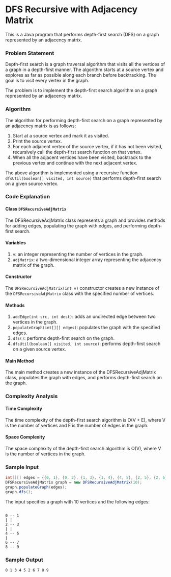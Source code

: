 # DFS Recursive with Adjacency Matrix

This is a Java program that performs depth-first search (DFS) on a graph represented by an adjacency matrix.

### Problem Statement

Depth-first search is a graph traversal algorithm that visits all the vertices of a graph in a depth-first manner. The algorithm starts at a source vertex and explores as far as possible along each branch before backtracking. The goal is to visit every vertex in the graph.

The problem is to implement the depth-first search algorithm on a graph represented by an adjacency matrix.

### Algorithm

The algorithm for performing depth-first search on a graph represented by an adjacency matrix is as follows:

1. Start at a source vertex and mark it as visited.
1. Print the source vertex.
1. For each adjacent vertex of the source vertex, if it has not been visited, recursively call the depth-first search function on that vertex.
1. When all the adjacent vertices have been visited, backtrack to the previous vertex and continue with the next adjacent vertex.

The above algorithm is implemented using a recursive function `dfsUtil(boolean[] visited, int source)` that performs depth-first search on a given source vertex.

### Code Explanation

#### Class `DFSRecursiveAdjMatrix`

The DFSRecursiveAdjMatrix class represents a graph and provides methods for adding edges, populating the graph with edges, and performing depth-first search.

#### Variables

1. `v`: an integer representing the number of vertices in the graph.
1. `adjMatrix`: a two-dimensional integer array representing the adjacency matrix of the graph.

#### Constructor

The `DFSRecursiveAdjMatrix(int v)` constructor creates a new instance of the `DFSRecursiveAdjMatrix` class with the specified number of vertices.

#### Methods

1. `addEdge(int src, int dest)`: adds an undirected edge between two vertices in the graph.
1. `populateGraph(int[][] edges)`: populates the graph with the specified edges.
1. `dfs()`: performs depth-first search on the graph.
1. `dfsUtil(boolean[] visited, int source)`: performs depth-first search on a given source vertex.

#### Main Method

The main method creates a new instance of the DFSRecursiveAdjMatrix class, populates the graph with edges, and performs depth-first search on the graph.

### Complexity Analysis

#### Time Complexity

The time complexity of the depth-first search algorithm is O(V + E), where V is the number of vertices and E is the number of edges in the graph.

#### Space Complexity

The space complexity of the depth-first search algorithm is O(V), where V is the number of vertices in the graph.

### Sample Input

```java
int[][] edges = {{0, 1}, {0, 2}, {1, 3}, {1, 4}, {4, 5}, {2, 5}, {2, 6}, {2, 7}, {8, 9}};
DFSRecursiveAdjMatrix graph = new DFSRecursiveAdjMatrix(10);
graph.populateGraph(edges);
graph.dfs();
```

The input specifies a graph with 10 vertices and the following edges:

```

0 -- 1
| |
2 -- 3
| |
4 -- 5
|
6 -- 7
8 -- 9

```

### Sample Output

```
0 1 3 4 5 2 6 7 8 9
```
